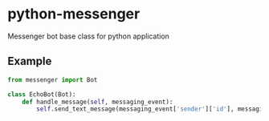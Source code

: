 # python-messenger
Messenger bot base class for python application

## Example

```py
from messenger import Bot

class EchoBot(Bot):
    def handle_message(self, messaging_event):
        self.send_text_message(messaging_event['sender']['id'], messaging_event['message']['text']
```